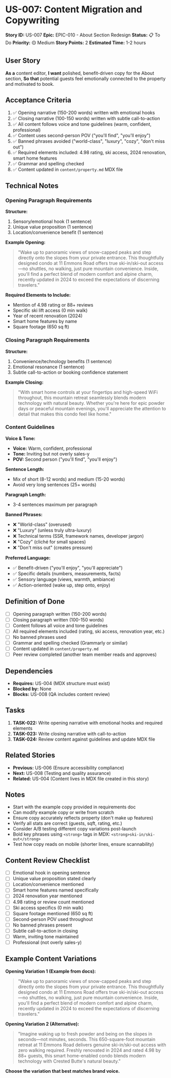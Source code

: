 # US-007: Content Migration and Copywriting

**Story ID:** US-007
**Epic:** EPIC-010 - About Section Redesign
**Status:** 📋 To Do
**Priority:** 🟡 Medium
**Story Points:** 2
**Estimated Time:** 1-2 hours

## User Story

**As a** content editor,
**I want** polished, benefit-driven copy for the About section,
**So that** potential guests feel emotionally connected to the property and motivated to book.

## Acceptance Criteria

1. ✅ Opening narrative (150-200 words) written with emotional hooks
2. ✅ Closing narrative (100-150 words) written with subtle call-to-action
3. ✅ All content follows voice and tone guidelines (warm, confident, professional)
4. ✅ Content uses second-person POV ("you'll find", "you'll enjoy")
5. ✅ Banned phrases avoided ("world-class", "luxury", "cozy", "don't miss out")
6. ✅ Required elements included: 4.98 rating, ski access, 2024 renovation, smart home features
7. ✅ Grammar and spelling checked
8. ✅ Content updated in `content/property.md` MDX file

## Technical Notes

### Opening Paragraph Requirements

**Structure:**

1. Sensory/emotional hook (1 sentence)
2. Unique value proposition (1 sentence)
3. Location/convenience benefit (1 sentence)

**Example Opening:**

> "Wake up to panoramic views of snow-capped peaks and step directly onto the slopes from your private entrance. This thoughtfully designed condo at 11 Emmons Road offers true ski-in/ski-out access—no shuttles, no walking, just pure mountain convenience. Inside, you'll find a perfect blend of modern comfort and alpine charm, recently updated in 2024 to exceed the expectations of discerning travelers."

**Required Elements to Include:**

- Mention of 4.98 rating or 88+ reviews
- Specific ski lift access (0 min walk)
- Year of recent renovation (2024)
- Smart home features by name
- Square footage (650 sq ft)

### Closing Paragraph Requirements

**Structure:**

1. Convenience/technology benefits (1 sentence)
2. Emotional resonance (1 sentence)
3. Subtle call-to-action or booking confidence statement

**Example Closing:**

> "With smart home controls at your fingertips and high-speed WiFi throughout, this mountain retreat seamlessly blends modern technology with natural beauty. Whether you're here for epic powder days or peaceful mountain evenings, you'll appreciate the attention to detail that makes this condo feel like home."

### Content Guidelines

**Voice & Tone:**

- **Voice:** Warm, confident, professional
- **Tone:** Inviting but not overly sales-y
- **POV:** Second person ("you'll find", "you'll enjoy")

**Sentence Length:**

- Mix of short (8-12 words) and medium (15-20 words)
- Avoid very long sentences (25+ words)

**Paragraph Length:**

- 3-4 sentences maximum per paragraph

**Banned Phrases:**

- ❌ "World-class" (overused)
- ❌ "Luxury" (unless truly ultra-luxury)
- ❌ Technical terms (SSR, framework names, developer jargon)
- ❌ "Cozy" (cliché for small spaces)
- ❌ "Don't miss out" (creates pressure)

**Preferred Language:**

- ✅ Benefit-driven ("you'll enjoy", "you'll appreciate")
- ✅ Specific details (numbers, measurements, facts)
- ✅ Sensory language (views, warmth, ambiance)
- ✅ Action-oriented (wake up, step onto, enjoy)

## Definition of Done

- [ ] Opening paragraph written (150-200 words)
- [ ] Closing paragraph written (100-150 words)
- [ ] Content follows all voice and tone guidelines
- [ ] All required elements included (rating, ski access, renovation year, etc.)
- [ ] No banned phrases used
- [ ] Grammar and spelling checked (Grammarly or similar)
- [ ] Content updated in `content/property.md`
- [ ] Peer review completed (another team member reads and approves)

## Dependencies

- **Requires:** US-004 (MDX structure must exist)
- **Blocked by:** None
- **Blocks:** US-008 (QA includes content review)

## Tasks

1. **TASK-022:** Write opening narrative with emotional hooks and required elements
2. **TASK-023:** Write closing narrative with call-to-action
3. **TASK-024:** Review content against guidelines and update MDX file

## Related Stories

- **Previous:** US-006 (Ensure accessibility compliance)
- **Next:** US-008 (Testing and quality assurance)
- **Related:** US-004 (Content lives in MDX file created in this story)

## Notes

- Start with the example copy provided in requirements doc
- Can modify example copy or write from scratch
- Ensure copy accurately reflects property (don't make up features)
- Verify all stats are correct (guests, sqft, rating, etc.)
- Consider A/B testing different copy variations post-launch
- Bold key phrases using `<strong>` tags in MDX: `<strong>ski-in/ski-out</strong>`
- Test how copy reads on mobile (shorter lines, ensure scannability)

## Content Review Checklist

- [ ] Emotional hook in opening sentence
- [ ] Unique value proposition stated clearly
- [ ] Location/convenience mentioned
- [ ] Smart home features named specifically
- [ ] 2024 renovation year mentioned
- [ ] 4.98 rating or review count mentioned
- [ ] Ski access specifics (0 min walk)
- [ ] Square footage mentioned (650 sq ft)
- [ ] Second-person POV used throughout
- [ ] No banned phrases present
- [ ] Subtle call-to-action in closing
- [ ] Warm, inviting tone maintained
- [ ] Professional (not overly sales-y)

## Example Content Variations

**Opening Variation 1 (Example from docs):**

> "Wake up to panoramic views of snow-capped peaks and step directly onto the slopes from your private entrance. This thoughtfully designed condo at 11 Emmons Road offers true ski-in/ski-out access—no shuttles, no walking, just pure mountain convenience. Inside, you'll find a perfect blend of modern comfort and alpine charm, recently updated in 2024 to exceed the expectations of discerning travelers."

**Opening Variation 2 (Alternative):**

> "Imagine waking up to fresh powder and being on the slopes in seconds—not minutes, seconds. This 650-square-foot mountain retreat at 11 Emmons Road delivers genuine ski-in/ski-out access with zero walking required. Freshly renovated in 2024 and rated 4.98 by 88+ guests, this smart home-enabled condo blends modern technology with Crested Butte's natural beauty."

**Choose the variation that best matches brand voice.**
